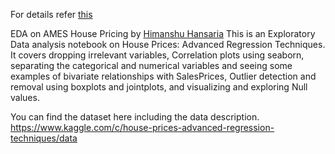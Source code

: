 For details refer [this](https://github.com/pratik-choudhari/AlgoCode/issues/162)

EDA on AMES House Pricing by [Himanshu Hansaria](https://github.com/Mrsterius)
This is an Exploratory Data analysis notebook on House Prices: Advanced Regression Techniques.
It covers dropping irrelevant variables, Correlation plots using seaborn, separating the categorical and numerical variables and seeing some examples of bivariate relationships with SalesPrices, Outlier detection and removal using boxplots and jointplots, and visualizing and exploring Null values.

You can find the dataset here including the data description. 
https://www.kaggle.com/c/house-prices-advanced-regression-techniques/data
